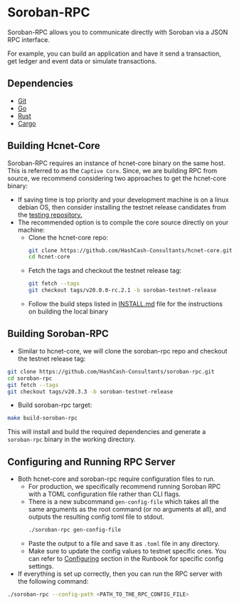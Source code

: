 # Soroban-RPC

Soroban-RPC allows you to communicate directly with Soroban via a JSON RPC interface.

For example, you can build an application and have it send a transaction, get ledger and event data or simulate transactions.

## Dependencies
  - [Git](https://git-scm.com/downloads)
  - [Go](https://golang.org/doc/install)
  - [Rust](https://www.rust-lang.org/tools/install)
  - [Cargo](https://doc.rust-lang.org/cargo/getting-started/installation.html)

## Building Hcnet-Core
Soroban-RPC requires an instance of hcnet-core binary on the same host. This is referred to as the `Captive Core`. 
Since, we are building RPC from source, we recommend considering two approaches to get the hcnet-core binary:
- If saving time is top priority and your development machine is on a linux debian OS, then consider installing the 
testnet release candidates from the [testing repository.](https://apt.hcnet.org/pool/unstable/s/hcnet-core/)
- The recommended option is to compile the core source directly on your machine:
    - Clone the hcnet-core repo:
        ```bash
        git clone https://github.com/HashCash-Consultants/hcnet-core.git
        cd hcnet-core
        ```
    - Fetch the tags and checkout the testnet release tag:
        ```bash
        git fetch --tags
        git checkout tags/v20.0.0-rc.2.1 -b soroban-testnet-release
        ```
    - Follow the build steps listed in [INSTALL.md](https://github.com/HashCash-Consultants/hcnet-core/blob/master/INSTALL.md) file for the instructions on building the local binary

## Building Soroban-RPC
- Similar to hcnet-core, we will clone the soroban-rpc repo and checkout the testnet release tag:
```bash
git clone https://github.com/HashCash-Consultants/soroban-rpc.git
cd soroban-rpc
git fetch --tags
git checkout tags/v20.3.3 -b soroban-testnet-release
```
- Build soroban-rpc target:
```bash
make build-soroban-rpc
```
This will install and build the required dependencies and generate a `soroban-rpc` binary in the working directory.

## Configuring and Running RPC Server
- Both hcnet-core and soroban-rpc require configuration files to run. 
  - For production, we specifically recommend running Soroban RPC with a TOML configuration file rather than CLI flags. 
  - There is a new subcommand `gen-config-file` which takes all the same arguments as the root command (or no arguments at all), 
  and outputs the resulting config toml file to stdout.
      ```bash
      ./soroban-rpc gen-config-file
      ```
  - Paste the output to a file and save it as `.toml` file in any directory. 
  - Make sure to update the config values to testnet specific ones. You can refer to [Configuring](https://docs.google.com/document/d/1SIbrFWFgju5RAsi6stDyEtgTa78VEt8f3HhqCLoySx4/edit#heading=h.80d1jdtd7ktj) section in the Runbook for specific config settings.
- If everything is set up correctly, then you can run the RPC server with the following command:
```bash
./soroban-rpc --config-path <PATH_TO_THE_RPC_CONFIG_FILE>
```